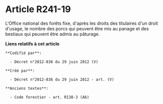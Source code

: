 # Article R241-19

L'Office national des forêts fixe, d'après les droits des titulaires d'un droit d'usage, le nombre des porcs qui peuvent être
mis au panage et des bestiaux qui peuvent être admis au pâturage.

**Liens relatifs à cet article**

	**Codifié par**:

	  - Décret n°2012-836 du 29 juin 2012 (V)

	**Créé par**:

	  - Décret n°2012-836 du 29 juin 2012 - art. (V)

	**Anciens textes**:

	  - Code forestier - art. R138-3 (Ab)
